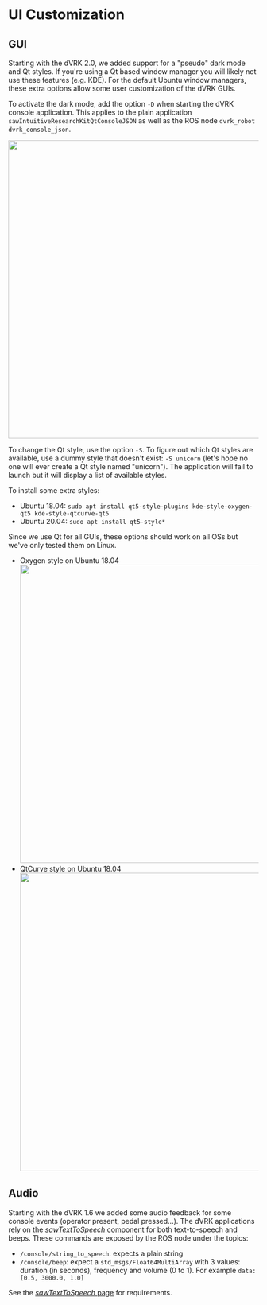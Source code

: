 # UI Customization

## GUI

Starting with the dVRK 2.0, we added support for a "pseudo" dark mode and Qt styles.  If you're using a Qt based window manager you will likely not use these features (e.g. KDE).  For the default Ubuntu window managers, these extra options allow some user customization of the dVRK GUIs.

To activate the dark mode, add the option `-D` when starting the dVRK console application.  This applies to the plain application `sawIntuitiveResearchKitQtConsoleJSON` as well as the ROS node `dvrk_robot dvrk_console_json`.

<a href="/jhu-dvrk/sawIntuitiveResearchKit/wiki/assets/gui/dvrk-style-dark.png"><img src="/jhu-dvrk/sawIntuitiveResearchKit/wiki/assets/gui/dvrk-style-dark.png" width="600"></a>

To change the Qt style, use the option `-S`.  To figure out which Qt styles are available, use a dummy style that doesn't exist: `-S unicorn` (let's hope no one will ever create a Qt style named "unicorn").  The application will fail to launch but it will display a list of available styles.

To install some extra styles:
* Ubuntu 18.04: `sudo apt install qt5-style-plugins kde-style-oxygen-qt5 kde-style-qtcurve-qt5`
* Ubuntu 20.04: `sudo apt install qt5-style*`

Since we use Qt for all GUIs, these options should work on all OSs but we've only tested them on Linux.

* Oxygen style on Ubuntu 18.04<br>
  <a href="/jhu-dvrk/sawIntuitiveResearchKit/wiki/assets/gui/dvrk-style-oxygen.png"><img src="/jhu-dvrk/sawIntuitiveResearchKit/wiki/assets/gui/dvrk-style-oxygen.png" width="600"></a>
* QtCurve style on Ubuntu 18.04<br>
  <a href="/jhu-dvrk/sawIntuitiveResearchKit/wiki/assets/gui/dvrk-style-qt-curve.png"><img src="/jhu-dvrk/sawIntuitiveResearchKit/wiki/assets/gui/dvrk-style-qt-curve.png" width="600"></a>

## Audio

Starting with the dVRK 1.6 we added some audio feedback for some console events (operator present, pedal pressed...).  The dVRK applications rely on the [*sawTextToSpeech* component](https://github.com/jhu-saw/sawTextToSpeech) for both text-to-speech and beeps.  These commands are exposed by the ROS node under the topics:
* `/console/string_to_speech`: expects a plain string
* `/console/beep`: expect a `std_msgs/Float64MultiArray` with 3 values: duration (in seconds), frequency and volume (0 to 1).   For example `data: [0.5, 3000.0, 1.0]`

See the [*sawTextToSpeech* page](https://github.com/jhu-saw/sawTextToSpeech) for requirements.